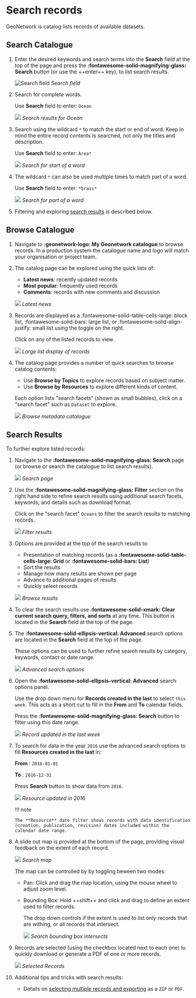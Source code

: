 # Search records

GeoNetwork is catalog lists records of available datasets.

## Search Catalogue

1.  Enter the desired keywords and search terms into the **Search** field
    at the top of the page and press the **:fontawesome-solid-magnifying-glass: Search** button
    (or use the ++enter++ key), to list search results.

    ![Search field](img/search.png)
    *Search field*

2.  Search for complete words.

    Use **Search** field to enter: `Ocean`

    ![](img/search_results.png)
    *Search results for Ocean*

3.  Search using the wildcard `*` to match the start or end of word. 
    Keep in mind the entire record contents is searched, not only the
    titles and description.
    
    Use **Search** field to enter: `Area*`

    ![](img/search_wildcard.png)
    *Search for start of a word*

4.  The wildcard `*` can also be used multiple times to match part of a word.

    Use **Search** field to enter: `*brass*`

    ![](img/search_partial.png)
    *Search for part of a word*

5. Filtering and exploring [search results](#search-results) is described below.

## Browse Catalogue

1.  Navigate to **:geonetwork-logo: My Geonetwork catalogue** to browse records.
    In a production system the catalogue name and logo will
    match your organisation or project team.

2.  The catalog page can be explored using the quick lists of:

    -   **Latest news**: recently updated records
    -   **Most popular**: frequently used records
    -   **Comments**: records with new comments and discussion

    ![](img/browse_latest.png)
    *Latest news*

3.  Records are displayed as a :fontawesome-solid-table-cells-large: block list, :fontawesome-solid-bars: large list, or :fontawesome-solid-align-justify: small list
    using the toggle on the right.

    Click on any of the listed records to view.

    ![](img/browse_large_list.png)
    *Large list display of records*

4.  The catalog page provides a number of quick searches to browse
    catalog contents:

    -   Use **Browse by Topics** to
        explore records based on subject matter.
    -   Use **Browse by Resources** to
        explore different kinds of content.

    Each option lists "search facets" (shown as small bubbles), click
    on a "search facet" such as `Dataset` to explore.

    ![](img/browse.png)
    *Browse metadata catalogue*

## Search Results

To further explore listed records:

1.  Navigate to the **:fontawesome-solid-magnifying-glass: Search** page (or browse or search the catalogue to
    list search results).
    
    ![](img/search_page.png)
    *Search page*
    
2.  Use the **:fontawesome-solid-magnifying-glass: Filter** section on the right hand side to refine search results
    using additional search facets, keywords, and details such as download format.
    
    Click on the "search facet" `Oceans` to filter the search results to
    matching records.

    ![](img/results_filter.png)
    *Filter results*

3.  Options are provided at the top of the search results to:
    
    * Presentation of matching records (as a **:fontawesome-solid-table-cells-large: Grid**
    or **:fontawesome-solid-bars: List**)
    * Sort the results
    * Manage how many results are shown per page
    * Advance to additional pages of results
    * Quickly select records

    ![](img/browse_results.png)
    *Browse results*

4.  To clear the search results use **:fontawesome-solid-xmark: Clear current search query, filters, and sorts** 
    at any time. This button is located in the **Search** field at the top of the page.

5.  The **:fontawesome-solid-ellipsis-vertical: Advanced** search options are located in the 
    **Search** field at the top of the page.
    
    These options can be used to further refine search results by category, keywords, contact
    or date range.

    ![](img/search_advanced.png)
    *Advanced search options*

4.  Open the **:fontawesome-solid-ellipsis-vertical: Advanced** search options panel.
    
    Use the drop down menu for **Records created in the last** to select `this week`.
    This acts as a short cut to fill in the **From** and **To** calendar fields.
    
    Press the **:fontawesome-solid-magnifying-glass:  Search** button to filter using this date range.

    ![](img/search_record_creation.png)
    *Record updated in the last week*

5.  To search for data in the year `2016` use the advanced search
    options to fill **Resources created in the last** in:
    
    **From**
    :   `2016-01-01`
    
    **To**
    :   `2016-12-31`
    
    Press **Search** button to show data from `2016`.

    ![](img/search_resource_2016.png)
    *Resource updated in 2016*
    
    !!! note

        The **Resource** date filter shows records with data identification
        (creation, publication, revision) dates included within the
        calendar date range.

6.  A slide out map is provided at the bottom of the page, providing
    visual feedback on the extent of each record.

    ![](img/search_map.png)
    *Search map*

    The map can be controlled by by toggling beween two modes:

    -   Pan: Click and drag the map location, using the mouse wheel to
        adjust zoom level.

    -   Bounding Box: Hold ++shift++ and click and drag to define an extent used to filter
        records.
        
        The drop down controls if the extent is used to list
        only records that are withing, or all records that intersect.
        
        ![](img/search_map_bbox.png)
        *Search bounding box intersects*

7.  Records are selected (using the checkbox located next to each one)
    to quickly download or generate a PDF of one or more records.

    ![](img/browse_selection.png)
    *Selected Records*

9.  Additional tips and tricks with search results:

    -   Details on
        [selecting multiple records and exporting](download.md#download-from-search-results)
        as a `ZIP` or `PDF`.
